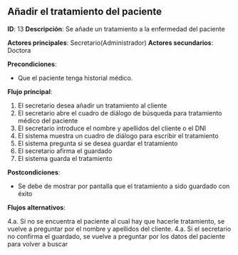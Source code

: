 ## Añadir el tratamiento del paciente

**ID**: 13
**Descripción**: Se añade un tratamiento a la enfermedad del paciente

**Actores principales**: Secretario(Administrador)
**Actores secundarios**: Doctora

**Precondiciones**:
* Que el paciente tenga historial médico.

**Flujo principal**:
1. El secretario desea añadir un tratamiento al cliente
1. El secretario abre el cuadro de diálogo de búsqueda para tratamiento médico del paciente
1. El secretario introduce el nombre y apellidos del cliente o el DNI
1. El sistema muestra un cuadro de diálogo para escribir el tratamiento
1. El sistema pregunta si se desea guardar el tratamiento
1. El secretario afirma el guardado
1. El sistema guarda el tratamiento

**Postcondiciones**:

* Se debe de mostrar por pantalla que el tratamiento a sido guardado con éxito

**Flujos alternativos**:

4.a. Si no se encuentra el paciente al cual hay que hacerle tratamiento, se vuelve
a preguntar por el nombre y apellidos del cliente.
4.a. Si el secretario no confirma el guardado, se vuelve a preguntar por los
datos del paciente para volver a buscar

